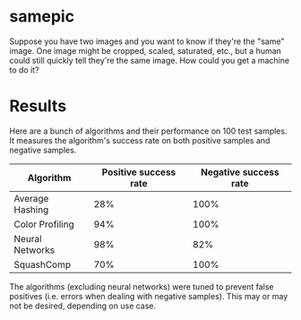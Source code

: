 # samepic

Suppose you have two images and you want to know if they're the "same" image. One image might be cropped, scaled, saturated, etc., but a human could still quickly tell they're the same image. How could you get a machine to do it?

# Results

Here are a bunch of algorithms and their performance on 100 test samples. It measures the algorithm's success rate on both positive samples and negative samples.

| Algorithm       | Positive success rate | Negative success rate |
| --------------- | --------------------- | --------------------- |
| Average Hashing | 28%                   | 100%                  |
| Color Profiling | 94%                   | 100%                  |
| Neural Networks | 98%                   | 82%                   |
| SquashComp      | 70%                   | 100%                  |

The algorithms (excluding neural networks) were tuned to prevent false positives (i.e. errors when dealing with negative samples). This may or may not be desired, depending on use case.
